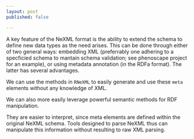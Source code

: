 ```yaml
---
layout: post
published: false

---
```



A key feature of the NeXML format is the ability to extend the schema to define new data types as the need arises.  This can be done through either of two general ways: embedding XML (preferrably one adhering to a specficied schema to mantain schema validation; see phenoscape project for an example), or using metadata annotation (in the RDFa format).  The latter has several advantages.   

We can use the methods in `RNeXML` to easily generate and use these `meta` elements without any knowledge of XML.  

We can also more easily leverage powerful semantic methods for RDF manipulation. 


They are easier to interpret, since meta elements are defined within the original NeXML schema. Tools designed to parse NeXML thus can manipulate this information without resulting to raw XML parsing. 
